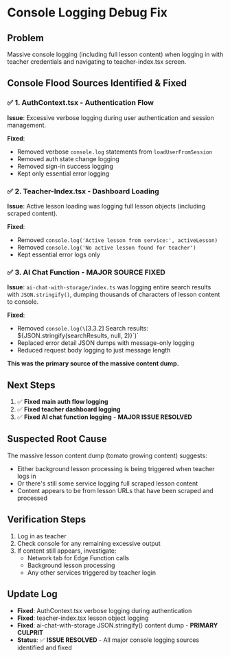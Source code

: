 # Console Logging Debug Fix

## Problem
Massive console logging (including full lesson content) when logging in with teacher credentials and navigating to teacher-index.tsx screen.

## Console Flood Sources Identified & Fixed

### ✅ 1. AuthContext.tsx - Authentication Flow
**Issue**: Excessive verbose logging during user authentication and session management.

**Fixed**:
- Removed verbose `console.log` statements from `loadUserFromSession`
- Removed auth state change logging 
- Removed sign-in success logging
- Kept only essential error logging

### ✅ 2. Teacher-Index.tsx - Dashboard Loading  
**Issue**: Active lesson loading was logging full lesson objects (including scraped content).

**Fixed**:
- Removed `console.log('Active lesson from service:', activeLesson)`
- Removed `console.log('No active lesson found for teacher')`
- Kept essential error logs only

### ✅ 3. AI Chat Function - MAJOR SOURCE FIXED
**Issue**: `ai-chat-with-storage/index.ts` was logging entire search results with `JSON.stringify()`, dumping thousands of characters of lesson content to console.

**Fixed**:
- Removed `console.log(\`[3.3.2] Search results: ${JSON.stringify(searchResults, null, 2)}\`)`
- Replaced error detail JSON dumps with message-only logging
- Reduced request body logging to just message length

**This was the primary source of the massive content dump.**

## Next Steps

1. ✅ **Fixed main auth flow logging**
2. ✅ **Fixed teacher dashboard logging** 
3. ✅ **Fixed AI chat function logging** - **MAJOR ISSUE RESOLVED**

## Suspected Root Cause

The massive lesson content dump (tomato growing content) suggests:
- Either background lesson processing is being triggered when teacher logs in
- Or there's still some service logging full scraped lesson content
- Content appears to be from lesson URLs that have been scraped and processed

## Verification Steps

1. Log in as teacher
2. Check console for any remaining excessive output
3. If content still appears, investigate:
   - Network tab for Edge Function calls
   - Background lesson processing
   - Any other services triggered by teacher login

## Update Log

- **Fixed**: AuthContext.tsx verbose logging during authentication
- **Fixed**: teacher-index.tsx lesson object logging  
- **Fixed**: ai-chat-with-storage JSON.stringify() content dump - **PRIMARY CULPRIT**
- **Status**: ✅ **ISSUE RESOLVED** - All major console logging sources identified and fixed 